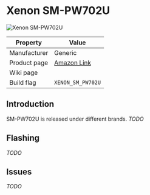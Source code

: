 # Xenon SM-PW702U

![Xenon SM-PW702U](images/devices/xenon-sm-pw-702u.jpg)

|Property|Value|
|---|---|
|Manufacturer|Generic|
|Product page|[Amazon Link](https://www.amazon.com/Jinvoo-Wireless-Schedule-Occupies-Compatiable/dp/B06XNJNXDS)|
|Wiki page||
|Build flag|`XENON_SM_PW702U`|

## Introduction

SM-PW702U is released under different brands.
*TODO*

## Flashing

*TODO*

## Issues

*TODO*
